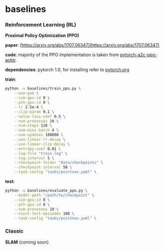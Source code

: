 baselines
==============================


### Reinforcement Learning (RL)

**Proximal Policy Optimization (PPO)**

**paper**: [https://arxiv.org/abs/1707.06347](https://arxiv.org/abs/1707.06347)

**code**: majority of the PPO implementation is taken from 
[pytorch-a2c-ppo-acktr](https://github.com/ikostrikov/pytorch-a2c-ppo-acktr).
 
**dependencies**: pytorch 1.0, for installing refer to [pytorch.org](https://pytorch.org/)

**train**:
```bash
python -u baselines/train_ppo.py \
    --use-gae \
    --sim-gpu-id 0 \
    --pth-gpu-id 0 \
    --lr 2.5e-4 \
    --clip-param 0.1 \
    --value-loss-coef 0.5 \
    --num-processes 10 \
    --num-steps 128 \
    --num-mini-batch 4 \
    --num-updates 100000 \
    --use-linear-lr-decay \
    --use-linear-clip-decay \
    --entropy-coef 0.01 \
    --log-file "train.log" \
    --log-interval 5 \
    --checkpoint-folder "data/checkpoints" \
    --checkpoint-interval 50 \
    --task-config "tasks/pointnav.yaml" \

```

**test**:
```bash
python -u baselines/evaluate_ppo.py \
    --model-path "/path/to/checkpoint" \
    --sim-gpu-id 0 \
    --pth-gpu-id 0 \
    --num-processes 10 \
    --count-test-episodes 100 \
    --task-config "tasks/pointnav.yaml" \

```

### Classic

**SLAM** (coming soon)
